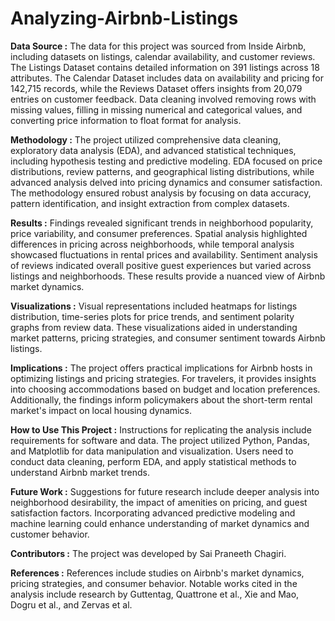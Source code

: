 # Analyzing-Airbnb-Listings

**Data Source :**
The data for this project was sourced from Inside Airbnb, including datasets on listings, calendar availability, and customer reviews. The Listings Dataset contains detailed information on 391 listings across 18 attributes. The Calendar Dataset includes data on availability and pricing for 142,715 records, while the Reviews Dataset offers insights from 20,079 entries on customer feedback. Data cleaning involved removing rows with missing values, filling in missing numerical and categorical values, and converting price information to float format for analysis.

**Methodology :**
The project utilized comprehensive data cleaning, exploratory data analysis (EDA), and advanced statistical techniques, including hypothesis testing and predictive modeling. EDA focused on price distributions, review patterns, and geographical listing distributions, while advanced analysis delved into pricing dynamics and consumer satisfaction. The methodology ensured robust analysis by focusing on data accuracy, pattern identification, and insight extraction from complex datasets.

**Results :**
Findings revealed significant trends in neighborhood popularity, price variability, and consumer preferences. Spatial analysis highlighted differences in pricing across neighborhoods, while temporal analysis showcased fluctuations in rental prices and availability. Sentiment analysis of reviews indicated overall positive guest experiences but varied across listings and neighborhoods. These results provide a nuanced view of Airbnb market dynamics.

**Visualizations :**
Visual representations included heatmaps for listings distribution, time-series plots for price trends, and sentiment polarity graphs from review data. These visualizations aided in understanding market patterns, pricing strategies, and consumer sentiment towards Airbnb listings.

**Implications :**
The project offers practical implications for Airbnb hosts in optimizing listings and pricing strategies. For travelers, it provides insights into choosing accommodations based on budget and location preferences. Additionally, the findings inform policymakers about the short-term rental market's impact on local housing dynamics.

**How to Use This Project :**
Instructions for replicating the analysis include requirements for software and data. The project utilized Python, Pandas, and Matplotlib for data manipulation and visualization. Users need to conduct data cleaning, perform EDA, and apply statistical methods to understand Airbnb market trends.

**Future Work :**
Suggestions for future research include deeper analysis into neighborhood desirability, the impact of amenities on pricing, and guest satisfaction factors. Incorporating advanced predictive modeling and machine learning could enhance understanding of market dynamics and customer behavior.

**Contributors :**
The project was developed by Sai Praneeth Chagiri.

**References :**
References include studies on Airbnb's market dynamics, pricing strategies, and consumer behavior. Notable works cited in the analysis include research by Guttentag, Quattrone et al., Xie and Mao, Dogru et al., and Zervas et al.

